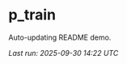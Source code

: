 # p_train

Auto-updating README demo.

<!--START_SECTION:status-->
_Last run: 2025-09-30 14:22 UTC_
<!--END_SECTION:status-->




























































































































































































































































































































































































































































































































































































































































































































































































































































































